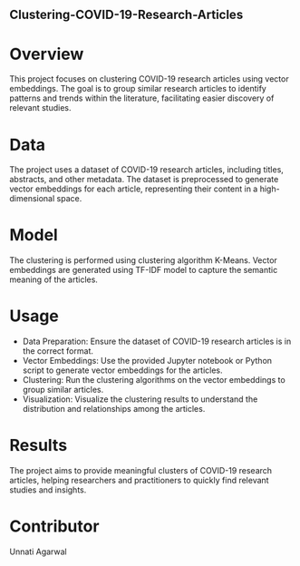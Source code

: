 ## Clustering-COVID-19-Research-Articles

# Overview
This project focuses on clustering COVID-19 research articles using vector embeddings. The goal is to group similar research articles to identify patterns and trends within the literature, facilitating easier discovery of relevant studies.

# Data
The project uses a dataset of COVID-19 research articles, including titles, abstracts, and other metadata. The dataset is preprocessed to generate vector embeddings for each article, representing their content in a high-dimensional space.

# Model
The clustering is performed using clustering algorithm K-Means. Vector embeddings are generated using TF-IDF model to capture the semantic meaning of the articles.

# Usage
- Data Preparation: Ensure the dataset of COVID-19 research articles is in the correct format.
- Vector Embeddings: Use the provided Jupyter notebook or Python script to generate vector embeddings for the articles.
- Clustering: Run the clustering algorithms on the vector embeddings to group similar articles.
- Visualization: Visualize the clustering results to understand the distribution and relationships among the articles.

# Results
The project aims to provide meaningful clusters of COVID-19 research articles, helping researchers and practitioners to quickly find relevant studies and insights.

# Contributor
Unnati Agarwal
